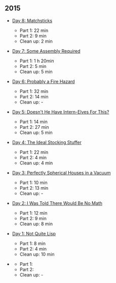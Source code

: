 ## 2015

- [Day 8: Matchsticks](2015/day-08)

  - Part 1: 22 min
  - Part 2: 9 min
  - Clean up: 2 min

- [Day 7: Some Assembly Required](2015/day-07)

  - Part 1: 1 h 20min
  - Part 2: 5 min
  - Clean up: 5 min

- [Day 6: Probably a Fire Hazard](2015/day-06)

  - Part 1: 32 min
  - Part 2: 14 min
  - Clean up: -

- [Day 5: Doesn't He Have Intern-Elves For This?](2015/day-05)

  - Part 1: 14 min
  - Part 2: 27 min
  - Clean up: 5 min

- [Day 4: The Ideal Stocking Stuffer](2015/day-04)

  - Part 1: 22 min
  - Part 2: 4 min
  - Clean up: 4 min

- [Day 3: Perfectly Spherical Houses in a Vacuum](2015/day-03)

  - Part 1: 10 min
  - Part 2: 13 min
  - Clean up: -

- [Day 2: I Was Told There Would Be No Math](2015/day-02)

  - Part 1: 12 min
  - Part 2: 9 min
  - Clean up: 8 min

- [Day 1: Not Quite Lisp](2015/day-01)

  - Part 1: 8 min
  - Part 2: 4 min
  - Clean up: 10 min

- [](2015/day-0)

  - Part 1:
  - Part 2:
  - Clean up: -
